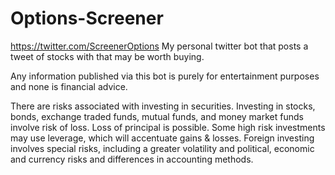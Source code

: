 # Options-Screener
https://twitter.com/ScreenerOptions
My personal twitter bot that posts a tweet of stocks with that may be worth buying.

Any information published via this bot is purely for entertainment purposes and none is financial advice.

There are risks associated with investing in securities. Investing in stocks, bonds, exchange traded funds, mutual funds, and money market funds involve risk of loss.  Loss of principal is possible. Some high risk investments may use leverage, which will accentuate gains & losses. Foreign investing involves special risks, including a greater volatility and political, economic and currency risks and differences in accounting methods. 
